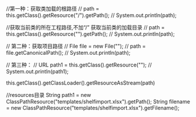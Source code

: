 //第一种：获取类加载的根路径
// path = this.getClass().getResource("/").getPath();
// System.out.println(path);

//获取当前类的所在工程路径,不加“/”  获取当前类的加载目录
// path = this.getClass().getResource("").getPath();
// System.out.println(path);

// 第二种：获取项目路径
// File file = new File("");
// path = file.getCanonicalPath();
// System.out.println(path);

// 第三种：
// URL path1 = this.getClass().getResource("");
// System.out.println(path1);

this.getClass().getClassLoader().getResourceAsStream(path)

//resources目录
String path1 = new ClassPathResource("templates/shelfimport.xlsx").getPath();
String filename = new ClassPathResource("templates/shelfimport.xlsx").getFilename();

